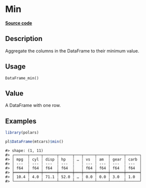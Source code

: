 

# Min

[**Source code**](https://github.com/pola-rs/r-polars/tree/main/R/dataframe__frame.R#L1219)

## Description

Aggregate the columns in the DataFrame to their minimum value.

## Usage

<pre><code class='language-R'>DataFrame_min()
</code></pre>

## Value

A DataFrame with one row.

## Examples

``` r
library(polars)

pl$DataFrame(mtcars)$min()
```

    #> shape: (1, 11)
    #> ┌──────┬─────┬──────┬──────┬───┬─────┬─────┬──────┬──────┐
    #> │ mpg  ┆ cyl ┆ disp ┆ hp   ┆ … ┆ vs  ┆ am  ┆ gear ┆ carb │
    #> │ ---  ┆ --- ┆ ---  ┆ ---  ┆   ┆ --- ┆ --- ┆ ---  ┆ ---  │
    #> │ f64  ┆ f64 ┆ f64  ┆ f64  ┆   ┆ f64 ┆ f64 ┆ f64  ┆ f64  │
    #> ╞══════╪═════╪══════╪══════╪═══╪═════╪═════╪══════╪══════╡
    #> │ 10.4 ┆ 4.0 ┆ 71.1 ┆ 52.0 ┆ … ┆ 0.0 ┆ 0.0 ┆ 3.0  ┆ 1.0  │
    #> └──────┴─────┴──────┴──────┴───┴─────┴─────┴──────┴──────┘
